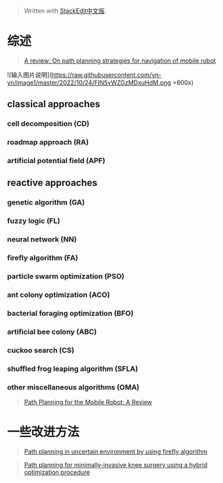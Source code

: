 


> Written with [StackEdit中文版](https://stackedit.cn/).

# 综述
 > [A review: On path planning strategies for navigation of mobile robot](https://www.sciencedirect.com/science/article/pii/S2214914718305130)

![输入图片说明](https://raw.githubusercontent.com/yn-yn/image1/master/2022/10/24/FIN5vWZGzMDxuHdM.png =600x)

## classical approaches

### cell decomposition (CD)
### roadmap approach (RA)
### artificial potential field (APF)

## reactive approaches

### genetic algorithm (GA)
### fuzzy logic (FL)
### neural network (NN)
### firefly algorithm (FA)
### particle swarm optimization (PSO)
### ant colony optimization (ACO)
### bacterial foraging optimization (BFO)
### artificial bee colony (ABC)
### cuckoo search (CS)
### shuffled frog leaping algorithm (SFLA)
### other miscellaneous algorithms (OMA)


> [Path Planning for the Mobile Robot: A Review](https://www.mdpi.com/2073-8994/10/10/450)



# 一些改进方法
> [Path planning in uncertain environment by using firefly algorithm](https://www.sciencedirect.com/science/article/pii/S2214914718300333)

> [Path planning for minimally-invasive knee surgery using a hybrid optimization procedure](https://www.tandfonline.com/doi/abs/10.1080/10255842.2017.1423289)
<!--stackedit_data:
eyJoaXN0b3J5IjpbMTE5NzcyOTY1OSwtMTU5NDk1NTczMywxNT
A2MjQxMDI0XX0=
-->